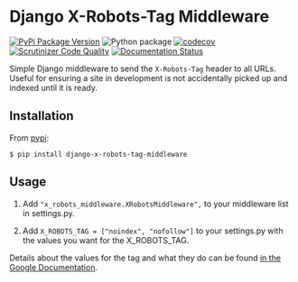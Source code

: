 Django X-Robots-Tag Middleware
===============================

[![PyPi Package Version](https://badge.fury.io/py/django-x-robots-tag-middleware.svg)](http://badge.fury.io/py/django-x-robots-tag-middleware) ![Python package](https://github.com/cyface/django-x-robots-tag-middleware/workflows/Python%20package/badge.svg) [![codecov](https://codecov.io/gh/cyface/django-x-robots-tag-middleware/branch/master/graph/badge.svg?token=RvtjZ2bngZ)](https://codecov.io/gh/cyface/django-x-robots-tag-middleware) [![Scrutinizer Code Quality](https://scrutinizer-ci.com/g/cyface/django-x-robots-tag-middleware/badges/quality-score.png?b=master)](https://scrutinizer-ci.com/g/cyface/django-x-robots-tag-middleware/?branch=master) [![Documentation Status](https://readthedocs.org/projects/django-x-robots-tag-middleware/badge/?version=latest)](http://django-x-robots-tag-middleware.readthedocs.org/en/latest/?badge=latest)

Simple Django middleware to send the ``X-Robots-Tag`` header to all URLs.  Useful for ensuring a site in development is not accidentally picked up and indexed until it is ready.

Installation
------------

From [pypi](https://pypi.python.org):

    $ pip install django-x-robots-tag-middleware

Usage
-----

1. Add ``"x_robots_middleware.XRobotsMiddleware",`` to your middleware list in settings.py.

2. Add ``X_ROBOTS_TAG = ["noindex", "nofollow"]`` to your settings.py with the values you want for the X_ROBOTS_TAG.

Details about the values for the tag and what they do can be found [in the Google Documentation](https://developers.google.com/webmasters/control-crawl-index/docs/robots_meta_tag?hl=en#using-the-x-robots-tag-http-header).

